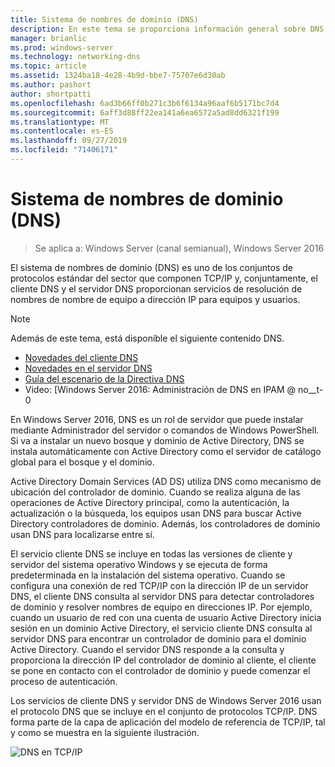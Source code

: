```yaml
---
title: Sistema de nombres de dominio (DNS)
description: En este tema se proporciona información general sobre DNS en Windows Server 2016
manager: brianlic
ms.prod: windows-server
ms.technology: networking-dns
ms.topic: article
ms.assetid: 1324ba18-4e28-4b9d-bbe7-75707e6d30ab
ms.author: pashort
author: shortpatti
ms.openlocfilehash: 6ad3b66ff0b271c3b6f6134a96aaf6b5171bc7d4
ms.sourcegitcommit: 6aff3d88ff22ea141a6ea6572a5ad8dd6321f199
ms.translationtype: MT
ms.contentlocale: es-ES
ms.lasthandoff: 09/27/2019
ms.locfileid: "71406171"
---
```

# <a name="domain-name-system-dns"></a>Sistema de nombres de dominio (DNS)

>Se aplica a: Windows Server (canal semianual), Windows Server 2016

El sistema de nombres de dominio (DNS) es uno de los conjuntos de protocolos estándar del sector que componen TCP/IP y, conjuntamente, el cliente DNS y el servidor DNS proporcionan servicios de resolución de nombres de nombre de equipo a dirección IP para equipos y usuarios.  
  
> [!NOTE]  
> Además de este tema, está disponible el siguiente contenido DNS.  
>   
> -   [Novedades del cliente DNS](What-s-New-in-DNS-Client.md)  
> -   [Novedades en el servidor DNS](What-s-New-in-DNS-Server.md)  
> -   [Guía del escenario de la Directiva DNS](deploy/DNS-Policy-Scenario-Guide.md)  
> -   Video: [Windows Server 2016: Administración de DNS en IPAM @ no__t-0  
  
En Windows Server 2016, DNS es un rol de servidor que puede instalar mediante Administrador del servidor o comandos de Windows PowerShell. Si va a instalar un nuevo bosque y dominio de Active Directory, DNS se instala automáticamente con Active Directory como el servidor de catálogo global para el bosque y el dominio.  
  
Active Directory Domain Services (AD DS) utiliza DNS como mecanismo de ubicación del controlador de dominio. Cuando se realiza alguna de las operaciones de Active Directory principal, como la autenticación, la actualización o la búsqueda, los equipos usan DNS para buscar Active Directory controladores de dominio. Además, los controladores de dominio usan DNS para localizarse entre sí.  
  
El servicio cliente DNS se incluye en todas las versiones de cliente y servidor del sistema operativo Windows y se ejecuta de forma predeterminada en la instalación del sistema operativo. Cuando se configura una conexión de red TCP/IP con la dirección IP de un servidor DNS, el cliente DNS consulta al servidor DNS para detectar controladores de dominio y resolver nombres de equipo en direcciones IP. Por ejemplo, cuando un usuario de red con una cuenta de usuario Active Directory inicia sesión en un dominio Active Directory, el servicio cliente DNS consulta al servidor DNS para encontrar un controlador de dominio para el dominio Active Directory. Cuando el servidor DNS responde a la consulta y proporciona la dirección IP del controlador de dominio al cliente, el cliente se pone en contacto con el controlador de dominio y puede comenzar el proceso de autenticación.  
  
Los servicios de cliente DNS y servidor DNS de Windows Server 2016 usan el protocolo DNS que se incluye en el conjunto de protocolos TCP/IP. DNS forma parte de la capa de aplicación del modelo de referencia de TCP/IP, tal y como se muestra en la siguiente ilustración.  
  
![DNS en TCP/IP](../media/Domain-Name-System--DNS-/dns_in_tcpip.jpg)  
  

